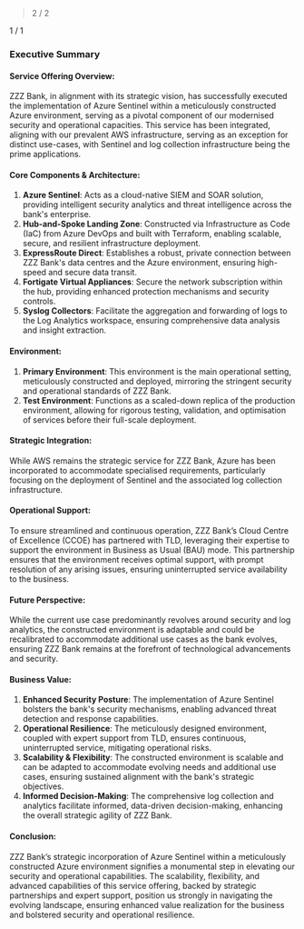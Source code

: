 > 2 / 2
> 
>

1 / 1

### Executive Summary

#### Service Offering Overview:

ZZZ Bank, in alignment with its strategic vision, has successfully executed the implementation of Azure Sentinel within a meticulously constructed Azure environment, serving as a pivotal component of our modernised security and operational capacities. This service has been integrated, aligning with our prevalent AWS infrastructure, serving as an exception for distinct use-cases, with Sentinel and log collection infrastructure being the prime applications.

#### Core Components & Architecture:

1.  **Azure Sentinel**: Acts as a cloud-native SIEM and SOAR solution, providing intelligent security analytics and threat intelligence across the bank's enterprise.
2.  **Hub-and-Spoke Landing Zone**: Constructed via Infrastructure as Code (IaC) from Azure DevOps and built with Terraform, enabling scalable, secure, and resilient infrastructure deployment.
3.  **ExpressRoute Direct**: Establishes a robust, private connection between ZZZ Bank's data centres and the Azure environment, ensuring high-speed and secure data transit.
4.  **Fortigate Virtual Appliances**: Secure the network subscription within the hub, providing enhanced protection mechanisms and security controls.
5.  **Syslog Collectors**: Facilitate the aggregation and forwarding of logs to the Log Analytics workspace, ensuring comprehensive data analysis and insight extraction.

#### Environment:

1.  **Primary Environment**: This environment is the main operational setting, meticulously constructed and deployed, mirroring the stringent security and operational standards of ZZZ Bank.
2.  **Test Environment**: Functions as a scaled-down replica of the production environment, allowing for rigorous testing, validation, and optimisation of services before their full-scale deployment.

#### Strategic Integration:

While AWS remains the strategic service for ZZZ Bank, Azure has been incorporated to accommodate specialised requirements, particularly focusing on the deployment of Sentinel and the associated log collection infrastructure.

#### Operational Support:

To ensure streamlined and continuous operation, ZZZ Bank’s Cloud Centre of Excellence (CCOE) has partnered with TLD, leveraging their expertise to support the environment in Business as Usual (BAU) mode. This partnership ensures that the environment receives optimal support, with prompt resolution of any arising issues, ensuring uninterrupted service availability to the business.

#### Future Perspective:

While the current use case predominantly revolves around security and log analytics, the constructed environment is adaptable and could be recalibrated to accommodate additional use cases as the bank evolves, ensuring ZZZ Bank remains at the forefront of technological advancements and security.

#### Business Value:

1.  **Enhanced Security Posture**: The implementation of Azure Sentinel bolsters the bank's security mechanisms, enabling advanced threat detection and response capabilities.
2.  **Operational Resilience**: The meticulously designed environment, coupled with expert support from TLD, ensures continuous, uninterrupted service, mitigating operational risks.
3.  **Scalability & Flexibility**: The constructed environment is scalable and can be adapted to accommodate evolving needs and additional use cases, ensuring sustained alignment with the bank's strategic objectives.
4.  **Informed Decision-Making**: The comprehensive log collection and analytics facilitate informed, data-driven decision-making, enhancing the overall strategic agility of ZZZ Bank.

#### Conclusion:

ZZZ Bank’s strategic incorporation of Azure Sentinel within a meticulously constructed Azure environment signifies a monumental step in elevating our security and operational capabilities. The scalability, flexibility, and advanced capabilities of this service offering, backed by strategic partnerships and expert support, position us strongly in navigating the evolving landscape, ensuring enhanced value realization for the business and bolstered security and operational resilience.